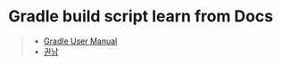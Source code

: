 # Gradle build script learn from Docs

> - [Gradle User Manual](https://docs.gradle.org/current/userguide/userguide.html)
> - [권남](https://kwonnam.pe.kr/wiki/gradle)